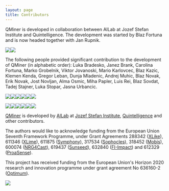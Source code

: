 ```yaml
---
layout: page
title: Contributors
---
```


QMiner is developed in collaboration between AILab at Jozef Stefan Institute and Quintelligence. 
The development was started by Blaz Fortuna and is now headed together with Jan Rupnik.

<img src="https://avatars1.githubusercontent.com/u/775988?s=100&v=4"><img src="https://avatars2.githubusercontent.com/u/900388?s=100&v=4">

The following people provided significant contribution to the development of QMiner (in alphabetic order):
Luka Bradesko, Janez Brank, Carolina Fortuna, Marko Grobelnik, Viktor Jovanoski, Mario Karlovcec, Blaz Kazic, 
Klemen Kenda, Gregor Leban, Dunja Mladenic, Andrej Muhic, Blaz Novak, Erik Novak, Jost Novljan, Alma Osmic,
Miha Papler, Luis Rei, Blaz Sovdat, Tadej Stajner, Luka Stopar, Jasna Urbancic.

<img src="https://avatars0.githubusercontent.com/u/817095?s=100&v=4"><img src="https://avatars2.githubusercontent.com/u/976460?s=100&v=4"><img src="https://avatars2.githubusercontent.com/u/1841701?s=100&v=4"><img src="https://avatars1.githubusercontent.com/u/808516?s=100&v=4"><img src="https://avatars2.githubusercontent.com/u/5764852?s=100&v=4"><img src="https://avatars1.githubusercontent.com/u/809658?s=100&v=4">

<img src="https://avatars0.githubusercontent.com/u/10399584?s=100&v=4"><img src="https://avatars3.githubusercontent.com/u/9943382?s=100&v=4"><img src="https://avatars1.githubusercontent.com/u/841867?s=100&v=4"><img src="https://avatars3.githubusercontent.com/u/35857?s=100&v=4"><img src="https://avatars1.githubusercontent.com/u/795782?s=100&v=4"><img src="https://avatars3.githubusercontent.com/u/1324568?s=100&v=4">

[QMiner](http://qminer.ijs.si/) is developed by [AILab](http://ailab.ijs.si/) at 
[Jozef Stefan Institute](http://www.ijs.si/), [Quintelligence](http://quintelligence.com) and other contributors.

The authors would like to acknowledge funding from the European Union Seventh Framework Programme, under Grant 
Agreements 288342 ([XLike](http://www.xlike.org/)), 611346 ([XLime](http://xlime.eu)), 611875 ([Symphony](http://projectsymphony.eu)), 
317534 ([Sophocles](http://sophocles.eu/)), 318452 ([Mobis](https://sites.google.com/site/mobiseuprojecteu/)), 
600074 ([NRG4Cast](http://nrg4cast.org)), 619437 ([Sunseed](http://sunseed-fp7.eu)), 632840 ([FI-Impact](http://fi-impact.net/home/)) 
and 612329 ([ProaSense](http://www.proasense.eu)).

This project has received funding from the European Union's Horizon 2020 research and innovation programme 
under grant agreement No 636160-2 ([Optimum](http://www.optimumproject.eu/)).

![](http://ailab.ijs.si/~blazf/eu.png)

